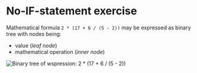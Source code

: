 No-IF-statement exercise
===============

Mathematical formula `2 * (17 + 6 / (5 - 2))` may be expressed as binary tree with nodes being:
* value (*leaf node*)
* mathematical operation (*inner node*)

![Binary tree of wspression: 2 * (17 + 6 / (5 - 2))](https://g.gravizo.com/svg?digraph%20G%20%7B%0A%20%20%20%20%20%20%20%20size%3D%224%2C4%22%3B%0A%20%20%20%20%20%20%20%20op_0%20%5Blabel%3D%22%2A%22%5D%3B%0A%20%20%20%20%20%20%20%20value_2%20%5Blabel%3D%222%22%5D%3B%0A%20%20%20%20%20%20%20%20op_1%20%5Blabel%3D%22%2B%22%5D%3B%0A%20%20%20%20%20%20%20%20op_0%20-%3E%20%7Bvalue_2%2C%20op_1%7D%3B%0A%20%20%20%20%20%20%20%20value_17%20%5Blabel%3D%2217%22%5D%3B%0A%20%20%20%20%20%20%20%20op_2%20%5Blabel%3D%22%2F%22%5D%3B%0A%20%20%20%20%20%20%20%20op_1%20-%3E%20%7Bvalue_17%2C%20op_2%7D%3B%0A%20%20%20%20%20%20%20%20value_6%20%5Blabel%3D%226%22%5D%3B%0A%20%20%20%20%20%20%20%20op_3%20%5Blabel%3D%22-%22%5D%3B%0A%20%20%20%20%20%20%20%20op_2%20-%3E%20%7Bvalue_6%2C%20op_3%7D%3B%0A%20%20%20%20%20%20%20%20value_5%20%5Blabel%3D%225%22%5D%3B%0A%20%20%20%20%20%20%20%20value_2_%20%5Blabel%3D%222%22%5D%3B%0A%20%20%20%20%20%20%20%20op_3%20-%3E%20%7Bvalue_5%2C%20value_2_%7D%3B%0A%20%20%20%20%7D)
